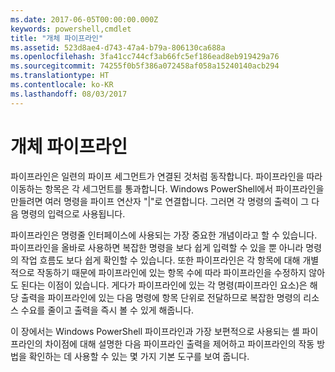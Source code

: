 ```yaml
---
ms.date: 2017-06-05T00:00:00.000Z
keywords: powershell,cmdlet
title: "개체 파이프라인"
ms.assetid: 523d8ae4-d743-47a4-b79a-806130ca688a
ms.openlocfilehash: 3fa41cc744cf3ab66fc5ef186ead8eb919429a76
ms.sourcegitcommit: 74255f0b5f386a072458af058a15240140acb294
ms.translationtype: HT
ms.contentlocale: ko-KR
ms.lasthandoff: 08/03/2017
---
```

# <a name="object-pipeline"></a>개체 파이프라인
파이프라인은 일련의 파이프 세그먼트가 연결된 것처럼 동작합니다. 파이프라인을 따라 이동하는 항목은 각 세그먼트를 통과합니다. Windows PowerShell에서 파이프라인을 만들려면 여러 명령을 파이프 연산자 "|"로 연결합니다. 그러면 각 명령의 출력이 그 다음 명령의 입력으로 사용됩니다.

파이프라인은 명령줄 인터페이스에 사용되는 가장 중요한 개념이라고 할 수 있습니다. 파이프라인을 올바로 사용하면 복잡한 명령을 보다 쉽게 입력할 수 있을 뿐 아니라 명령의 작업 흐름도 보다 쉽게 확인할 수 있습니다. 또한 파이프라인은 각 항목에 대해 개별적으로 작동하기 때문에 파이프라인에 있는 항목 수에 따라 파이프라인을 수정하지 않아도 된다는 이점이 있습니다. 게다가 파이프라인에 있는 각 명령(파이프라인 요소)은 해당 출력을 파이프라인에 있는 다음 명령에 항목 단위로 전달하므로 복잡한 명령의 리소스 수요를 줄이고 출력을 즉시 볼 수 있게 해줍니다.

이 장에서는 Windows PowerShell 파이프라인과 가장 보편적으로 사용되는 셸 파이프라인의 차이점에 대해 설명한 다음 파이프라인 출력을 제어하고 파이프라인의 작동 방법을 확인하는 데 사용할 수 있는 몇 가지 기본 도구를 보여 줍니다.

